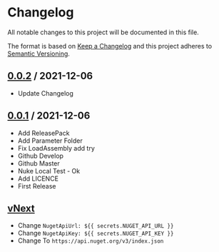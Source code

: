 # Changelog
All notable changes to this project will be documented in this file.

The format is based on [Keep a Changelog](http://keepachangelog.com/en/1.0.0/)
and this project adheres to [Semantic Versioning](http://semver.org/spec/v2.0.0.html).

## [0.0.2] / 2021-12-06
- Update Changelog

## [0.0.1] / 2021-12-06
- Add ReleasePack
- Add Parameter Folder
- Fix LoadAssembly add try
- Github Develop
- Github Master
- Nuke Local Test - Ok
- Add LICENCE
- First Release

## [vNext]
- Change `NugetApiUrl: ${{ secrets.NUGET_API_URL }}`
- Change `NugetApiKey: ${{ secrets.NUGET_API_KEY }}`
- Change To `https://api.nuget.org/v3/index.json`

[vNext]: https://github.com/ricaun-io/ricaun.Nuke/compare/1.0.0...HEAD
[0.0.2]: https://github.com/ricaun-io/ricaun.Nuke/compare/0.0.1...0.0.2
[0.0.1]: https://github.com/ricaun-io/ricaun.Nuke/compare/0.0.1